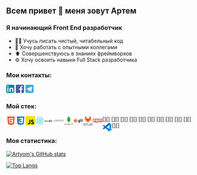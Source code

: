 ## Всем привет 👋 меня зовут Артем

### Я начинающий Front End разработчик
- 👨‍💻 Учусь писать чистый, читабельный код
- 🤝 Хочу работать с опытными коллегами
- ⬆️ Совершенствуюсь в знаниях фреймворков
- ⚙️ Хочу освоить навыки Full Stack разработчика

### Мои контакты:

[<img aling="left" alt="linkedin" target="_blank" width="22px" src="./icons/iconfinder-linkedin.svg" />][linkedin]
[<img aling="left" alt="facebook" target="_blank" width="22px" src="./icons/Facebook_icon.svg" />][facebook]
[<img aling="left" alt="telegram" target="_blank" width="22px" src="./icons/telegram_icon_130816.svg" />][telegram]
<br />

### Мой стек:

[<img align="left" style="padding: 0" alt="html" width="26px" src="./icons/file_type_html_icon_130541.svg" />][]
[<img align="left" alt="css" width="26px" src="./icons/file_type_css_icon_130661.svg" />][]
[<img align="left" alt="js" width="26px" src="./icons/javascript_icon_130900.svg" />][]
[<img align="left" alt="react" width="26px" src="./icons/react_original_logo_icon_146374.svg" />][]
[<img align="left" alt="node" width="26px" src="./icons/nodejs_original_wordmark_logo_icon_146412.svg" />][]
[<img align="left" alt="express" width="26px" src="./icons/express_original_wordmark_logo_icon_146528.svg" />][]
[<img align="left" alt="mongo" width="26px" src="./icons/mongodb_original_wordmark_logo_icon_146425.svg" />][]
[<img align="left" alt="git" width="26px" src="./icons/git_original_wordmark_logo_icon_146510.svg" />][]
[<img align="left" alt="gitlab" width="26px" src="./icons/gitlab_original_wordmark_logo_icon_146504.svg" />][]
[<img align="left" alt="npm" width="26px" src="./icons/npm_original_wordmark_logo_icon_146402.svg" />][]
[<img align="left" alt="vscode" width="26px" src="./icons/file_type_vscode_icon_130084.svg" />][]
<br />

### Моя статистика:

[![Artyom's GitHub stats](https://github-readme-stats.vercel.app/api?username=artknz&count_private=true&show_icons=true)](https://github.com/anuraghazra/github-readme-stats)

[![Top Langs](https://github-readme-stats.vercel.app/api/top-langs/?username=artknz&layout=compact)](https://github.com/anuraghazra/github-readme-stats)

[linkedin]: https://www.linkedin.com/in/artyomknyazev
[facebook]: https://www.facebook.com/artyom.knz
[telegram]: https://t.me/a_knyazev

